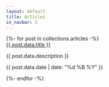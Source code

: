 ```yaml
---
layout: default
title: Articles
in_navbar: 2
---
```


<div class="row">
{%- for post in collections.articles -%}
 <div class="card col l8 s12 offset-l2">
  <div class="card-content">
    <span class="card-title ">
        <a href="{{ post.url }}">{{ post.data.title }}</a>
        </span>
    <p>{{ post.data.description }}</p>
    <p class="right-align"> {{ post.data.date | date: "%d %B %Y" }}</p>
  </div>
  </div>
{%- endfor -%}
</div>
